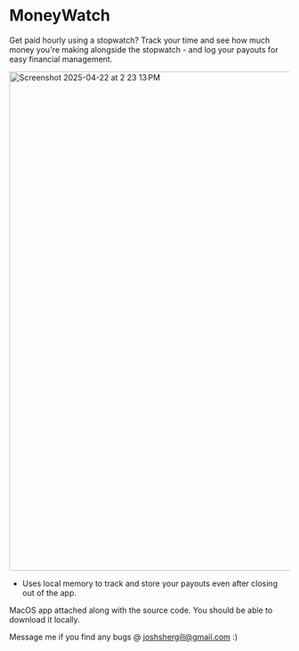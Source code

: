 # MoneyWatch
Get paid hourly using a stopwatch? Track your time and see how much money you're making alongside the stopwatch - and log your payouts for easy financial management.

<img width="897" alt="Screenshot 2025-04-22 at 2 23 13 PM" src="https://github.com/user-attachments/assets/028b04ce-f552-4ed9-a0c0-92ea624312b6" />

- Uses local memory to track and store your payouts even after closing out of the app.

MacOS app attached along with the source code. You should be able to download it locally.

Message me if you find any bugs @ joshshergill@gmail.com :)
